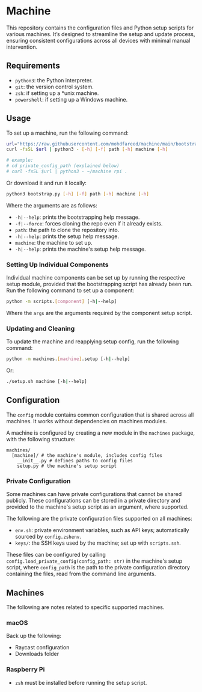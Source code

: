 # Machine

This repository contains the configuration files and Python setup scripts for
various machines. It’s designed to streamline the setup and update process,
ensuring consistent configurations across all devices with minimal manual
intervention.

## Requirements

- `python3`: the Python interpreter.
- `git`: the version control system.
- `zsh`: if setting up a *unix machine.
- `powershell`: if setting up a Windows machine.

## Usage

To set up a machine, run the following command:

```sh
url="https://raw.githubusercontent.com/mohdfareed/machine/main/bootstrap.py"
curl -fsSL $url | python3 - [-h] [-f] path [-h] machine [-h]

# example:
# cd private_config_path (explained below)
# curl -fsSL $url | python3 - ~/machine rpi .
```

Or download it and run it locally:

```sh
python3 bootstrap.py [-h] [-f] path [-h] machine [-h]
```

Where the arguments are as follows:

- `-h|--help`: prints the bootstrapping help message.
- `-f|--force`: forces cloning the repo even if it already exists.
- `path`: the path to clone the repository into.
- `-h|--help`: prints the setup help message.
- `machine`: the machine to set up.
- `-h|--help`: prints the machine's setup help message.

### Setting Up Individual Components

Individual machine components can be set up by running the respective setup
module, provided that the bootstrapping script has already been run. Run the
following command to set up a component:

```sh
python -m scripts.[component] [-h|--help]
```

Where the `args` are the arguments required by the component setup script.

### Updating and Cleaning

To update the machine and reapplying setup config, run the following command:

```sh
python -m machines.[machine].setup [-h|--help]
```

Or:

```sh
./setup.sh machine [-h|--help]
```

## Configuration

The `config` module contains common configuration that is shared across all
machines. It works without dependencies on machines modules.

A machine is configured by creating a new module in the `machines` package,
with the following structure:

```plaintext
machines/
  [machine]/ # the machine's module, includes config files
    __init__.py # defines paths to config files
    setup.py # the machine's setup script
```

### Private Configuration

Some machines can have private configurations that cannot be shared publicly.
These configurations can be stored in a private directory and provided to the
machine's setup script as an argument, where supported.

The following are the private configuration files supported on all machines:

- `env.sh`: private environment variables, such as API keys; automatically
  sourced by `config.zshenv`.
- `keys/`: the SSH keys used by the machine; set up with `scripts.ssh`.

These files can be configured by calling
`config.load_private_config(config_path: str)` in the machine's setup script,
where `config_path` is the path to the private configuration directory
containing the files, read from the command line arguments.

## Machines

The following are notes related to specific supported machines.

### macOS

Back up the following:

- Raycast configuration
- Downloads folder

### Raspberry Pi

- `zsh` must be installed before running the setup script.
